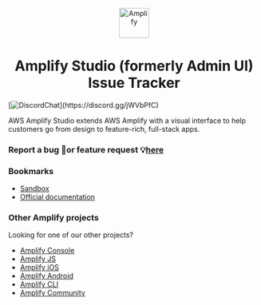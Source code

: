 <p align="center">
  <a href="https://console.amplify.aws">
    <img alt="Amplify" src="https://github.com/aws-amplify/community/blob/master/src/assets/images/logo-dark.png" width="60" />
  </a>
</p>
<h1 align="center">
  Amplify Studio (formerly Admin UI) Issue Tracker
</h1>

[![DiscordChat](https://img.shields.io/discord/308323056592486420?logo=discord")](https://discord.gg/jWVbPfC)

AWS Amplify Studio extends AWS Amplify with a visual interface to help customers go from design to feature-rich, full-stack apps.

### Report a bug 🐛or feature request 💡[here](https://github.com/aws-amplify/amplify-adminui/issues/new/choose)

### Bookmarks

- [Sandbox](https://sandbox.amplifyapp.com)
- [Official documentation](https://docs.amplify.aws/console)

### Other Amplify projects

Looking for one of our other projects?

- [Amplify Console](https://github.com/aws-amplify/amplify-console/issues)
- [Amplify JS](https://github.com/aws-amplify/amplify-js/issues)
- [Amplify iOS](https://github.com/aws-amplify/amplify-ios/issues)
- [Amplify Android](https://github.com/aws-amplify/amplify-android/issues)
- [Amplify CLI](https://github.com/aws-amplify/amplify-cli/issues)
- [Amplify Community](https://amplify.aws/community)

